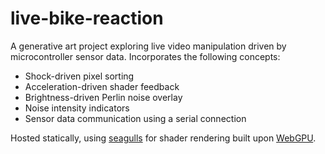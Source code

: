 # live-bike-reaction
A generative art project exploring live video manipulation driven by microcontroller sensor data. Incorporates the following concepts:
- Shock-driven pixel sorting
- Acceleration-driven shader feedback
- Brightness-driven Perlin noise overlay
- Noise intensity indicators
- Sensor data communication using a serial connection

Hosted statically, using [seagulls](https://github.com/charlieroberts/seagulls/) for shader rendering built upon [WebGPU](https://www.w3.org/TR/webgpu/).

